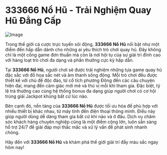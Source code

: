 # 333666 Nổ Hũ - Trải Nghiệm Quay Hũ Đẳng Cấp

![Image](https://github.com/user-attachments/assets/bd51ea9f-0666-407b-a7a7-98ead6de688c)

Trong thế giới cá cược trực tuyến sôi động, **333666 Nổ Hũ** nổi bật như một điểm đến hấp dẫn dành cho những ai yêu thích trò chơi quay hũ. Đây không chỉ là một cổng game đơn thuần mà còn là nơi hội tụ của sự giải trí đỉnh cao với hàng loạt trò chơi đa dạng và phần thưởng cực kỳ hấp dẫn.

Tại **333666 Nổ Hũ**, người chơi sẽ được trải nghiệm những tựa game quay hũ đặc sắc với đồ họa sắc nét và âm thanh sống động. Mỗi trò chơi đều được thiết kế với chủ đề độc đáo, từ cổ tích phương Đông đến các câu chuyện hiện đại, mang đến cảm giác mới mẻ và thú vị mỗi khi tham gia. Đặc biệt, tỷ lệ trả thưởng cao cùng hệ thống bonus đa dạng giúp người chơi có cơ hội trúng giải Jackpot khủng bất cứ lúc nào.

Bên cạnh đó, nền tảng của **333666 Nổ Hũ** được tối ưu hóa để phù hợp với nhiều thiết bị khác nhau, từ máy tính đến điện thoại thông minh. Điều này giúp người dùng dễ dàng tham gia bất cứ khi nào và ở đâu. Dịch vụ chăm sóc khách hàng chuyên nghiệp cũng là một điểm cộng lớn, luôn sẵn sàng hỗ trợ 24/7 để giải đáp mọi thắc mắc và xử lý vấn đề phát sinh nhanh chóng.

Hãy đến với **333666 Nổ Hũ** và khám phá thế giới giải trí đầy màu sắc ngay hôm nay!